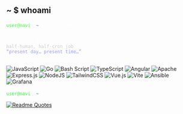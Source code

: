 ## ~ $ whoami

<p align="left">
  <code style="color:#33FF33;">user@navi</code>
  <code style="color:#FFFFFF;">:</code>
  <code style="color:#6A5ACD;">~</code>
  <code style="color:#FFFFFF;">$</code>
  <code style="color:#FFFFFF;">cat ./README.md</code>
</p>

<pre>
<code>
<span style="color:#FFFFFF;">full-stack dev turned linux sysadmin</span>  
<span style="color:#CCCCCC;">half-human, half-cron job</span>  
<span style="color:#9999FF;">“present day… present time…”</span>
</code>
</pre>


![JavaScript](https://img.shields.io/badge/javascript-%23323330.svg?style=for-the-badge&logo=javascript&logoColor=%23F7DF1E) ![Go](https://img.shields.io/badge/go-%2300ADD8.svg?style=for-the-badge&logo=go&logoColor=white) ![Bash Script](https://img.shields.io/badge/bash_script-%23121011.svg?style=for-the-badge&logo=gnu-bash&logoColor=white) ![TypeScript](https://img.shields.io/badge/typescript-%23007ACC.svg?style=for-the-badge&logo=typescript&logoColor=white) ![Angular](https://img.shields.io/badge/angular-%23DD0031.svg?style=for-the-badge&logo=angular&logoColor=white) ![Apache](https://img.shields.io/badge/apache-%23D42029.svg?style=for-the-badge&logo=apache&logoColor=white) ![Express.js](https://img.shields.io/badge/express.js-%23404d59.svg?style=for-the-badge&logo=express&logoColor=%2361DAFB) ![NodeJS](https://img.shields.io/badge/node.js-6DA55F?style=for-the-badge&logo=node.js&logoColor=white) ![TailwindCSS](https://img.shields.io/badge/tailwindcss-%2338B2AC.svg?style=for-the-badge&logo=tailwind-css&logoColor=white) ![Vue.js](https://img.shields.io/badge/vue.js-%2335495e.svg?style=for-the-badge&logo=vuedotjs&logoColor=%234FC08D) ![Vite](https://img.shields.io/badge/vite-%23646CFF.svg?style=for-the-badge&logo=vite&logoColor=white) ![Ansible](https://img.shields.io/badge/ansible-%231A1918.svg?style=for-the-badge&logo=ansible&logoColor=white) ![Grafana](https://img.shields.io/badge/grafana-%23F46800.svg?style=for-the-badge&logo=grafana&logoColor=white)

<p align="left">
  <code style="color:#33FF33;">user@navi</code>
  <code style="color:#FFFFFF;">:</code>
  <code style="color:#6A5ACD;">~</code>
  <code style="color:#FFFFFF;">$</code>
  <code style="color:#FFFFFF;">tech-quote</code>
</p>

[![Readme Quotes](https://quotes-github-readme.vercel.app/api?type=vertical&theme=nord)](https://github.com/piyushsuthar/github-readme-quotes)
